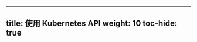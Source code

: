 <!--
---
title: Using the Kubernetes API
weight: 10
toc-hide: true
---
-->

---
title: 使用 Kubernetes API
weight: 10
toc-hide: true
---

